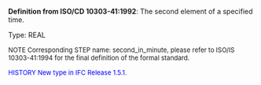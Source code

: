 **Definition from ISO/CD 10303-41:1992**: The second element of a specified time.

Type: REAL

> <font size="-1">
  NOTE Corresponding STEP name: second_in_minute, please refer to ISO/IS 10303-41:1994
  for the final definition of the formal standard.
</font>

> <font size="-1" color="#0000FF">
  HISTORY New type in IFC Release 1.5.1.
</font>
